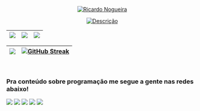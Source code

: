 
<p align="center">
  <a href="https://github.com/slepdesenvolve"><img src="https://readme-typing-svg.demolab.com?font=Fira+Code&pause=1000&color=4C7CFC&background=4C7CFC00&center=true&repeat=false&width=435&lines=Ricardo+Nogueira" alt="Ricardo Nogueira" /></a>
</p>

<p align="center">
    <a href="https://github.com/slepdesenvolve"><img src="https://readme-typing-svg.demolab.com?font=Fira+Code&pause=1000&color=4C7CFC&background=4C7CFC00&center=true&width=435&lines=Desenvolvimento+e+Design+Web;+Experi%C3%AAncia+em+UI%2FUX+Design;Sempre+aprendendo+algo" alt="Descrição" />
    </a>
</p>

<div align="center> 

<!-- === STATS - TOP LANGUAGES - COMMITS === -->
<div align="center> 

| ![](http://github-profile-summary-cards.vercel.app/api/cards/stats?username=SlepDesenvolve&theme=blueberry) | ![](http://github-profile-summary-cards.vercel.app/api/cards/repos-per-language?username=SlepDesenvolve&theme=blueberry) | ![](http://github-profile-summary-cards.vercel.app/api/cards/productive-time?username=SlepDesenvolve&theme=blueberry&utcOffset=8)
| :-: | :-: | :-: |

</div>

<div align="center">

| ![](http://github-profile-summary-cards.vercel.app/api/cards/profile-details?username=SlepDesenvolve&theme=blueberry) | [![GitHub Streak](https://github-readme-streak-stats.herokuapp.com?user=SlepDesenvolve&theme=blueberry&hide_border=true&locale=pt_BR)](https://git.io/streak-stats)
| :-: | :-: | 
</div>


 
<br>
 
### Pra conteúdo sobre programação me segue a gente nas redes abaixo!
 
<div>
  <a href="#" target="_blank"><img src="https://img.shields.io/badge/YouTube-FF0000?style=for-the- badge&logo=youtube&logoColor=white" target="_blank"></a>
  <a href="https://instagram.com/slepdesenvolve" target="_blank"><img src="https://img.shields.io/badge/-Instagram-%23E4405F?style=for-the- badge&logo=instagram&logoColor=white" target="_blank"></a>
 <a href="https://discord.gg/#" target="_blank"><img src="https://img.shields.io/badge/Discord-7289DA?style=for-the-badge&logo= discord&logoColor=white" target="_blank"></a>
  <a href = "mailto:slepdesenvolve@gmail.com"><img src="https://img.shields.io/badge/-Gmail-%23333?style=for-the-badge&logo=gmail&logoColor=white" alvo ="_blank"></a>
  <a href="https://www.linkedin.com/in/jricardonogueira/" target="_blank"><img src="https://img.shields.io/badge/-LinkedIn-%230077B5?style= for-the-badge&logo=linkedin&logoColor=white" target="_blank"></a>
</div>
